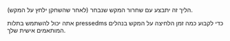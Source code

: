 הליך זה יתבצע עם שחרור המקש שנבחר (לאחר שהשחקן ילחץ על המקש).

אתה יכול להשתמש בתלות pressedms כדי לקבוע כמה זמן הלחיצה על המקש בנהלים המותאמים אישית שלך.